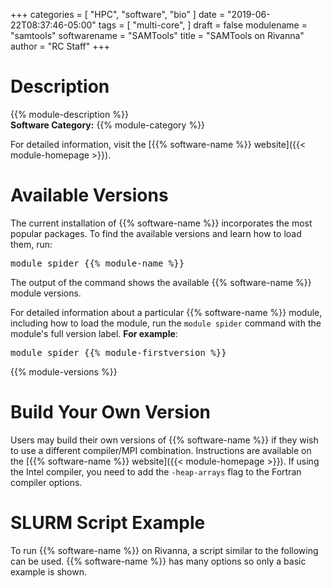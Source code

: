 +++
categories = [
  "HPC",
  "software",
  "bio"
]
date = "2019-06-22T08:37:46-05:00"
tags = [
  "multi-core",
]
draft = false
modulename = "samtools"
softwarename = "SAMTools"
title = "SAMTools on Rivanna"
author = "RC Staff"
+++

# Description
{{% module-description %}}
<br>
**Software Category:** {{% module-category %}}

For detailed information, visit the [{{% software-name %}} website]({{< module-homepage >}}).

# Available Versions
The current installation of {{% software-name %}} incorporates the most popular packages. To find the available versions and learn how to load them, run:
<pre>module spider {{% module-name %}}</pre>

The output of the command shows the available {{% software-name %}} module versions.

For detailed information about a particular {{% software-name %}} module, including how to load the module, run the `module spider` command with the module's full version label. __For example__:
<pre>module spider {{% module-firstversion %}}</pre>

{{% module-versions %}}

# Build Your Own Version
Users may build their own versions of {{% software-name %}} if they wish to use a different compiler/MPI combination. Instructions are available on the [{{% software-name %}} website]({{< module-homepage >}}). If using the Intel compiler, you need to add the `-heap-arrays` flag to the Fortran compiler options.

# SLURM Script Example
To run {{% software-name %}} on Rivanna, a script similar to the following can be used. {{% software-name %}} has many options so only a basic example is shown.

```
```
<br>
